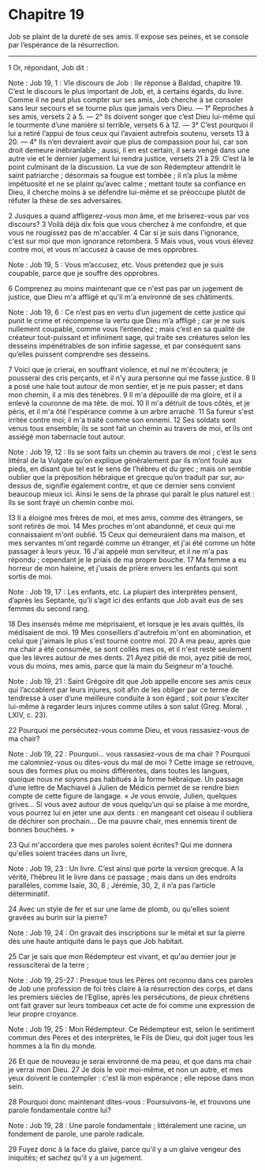 # Chapitre 19

Job se plaint de la dureté de ses amis.
Il expose ses peines, et se console par l’espérance de la résurrection.

***

1 Or, répondant, Job dit :

<span class="bible-note">Note : </span> Job 19, 1 : VIe discours de Job : IIe réponse à Baldad, chapitre 19. C’est le discours le plus important de Job, et, à certains égards, du livre. Comme il ne peut plus compter sur ses amis, Job cherche à se consoler sans leur secours et se tourne plus que jamais vers Dieu. ― 1° Reproches à ses amis, versets 2 à 5. ― 2° Ils doivent songer que c’est Dieu lui-même qui le tourmente d’une manière si terrible, versets 6 à 12. ― 3° C’est pourquoi il lui a retiré l’appui de tous ceux qui l’avaient autrefois soutenu, versets 13 à 20. ― 4° Ils n’en devraient avoir que plus de compassion pour lui, car son droit demeure inébranlable ; aussi, il en est certain, il sera vengé dans une autre vie et le dernier jugement lui rendra justice, versets 21 à 29. C’est là le point culminant de la discussion. La vue de son Rédempteur attendrit le saint patriarche ; désormais sa fougue est tombée ; il n’a plus la même impétuosité et ne se plaint qu’avec calme ; mettant toute sa confiance en Dieu, il cherche moins à se défendre
lui-même et se préoccupe plutôt de réfuter la thèse de ses adversaires.


2 Jusques a quand affligerez-vous mon âme, et me briserez-vous par vos discours? 3 Voilà déjà dix fois que vous cherchez à me confondre, et que vous ne rougissez pas de m'accabler. 4 Car si je suis dans l'ignorance, c'est sur moi que mon ignorance retombera. 5 Mais vous, vous vous élevez contre moi, et vous m'accusez à cause de mes opprobres.

<span class="bible-note">Note : </span> Job 19, 5 : Vous m’accusez, etc. Vous prétendez que je suis coupable, parce que je souffre des opprobres.

6 Comprenez au moins maintenant que ce n'est pas par un jugement de justice, que Dieu m'a affligé et qu'il m'a environné de ses châtiments.

<span class="bible-note">Note : </span> Job 19, 6 : Ce n’est pas en vertu d’un jugement de cette justice qui punit le crime et récompense la vertu que Dieu m’a affligé ; car je ne suis nullement coupable, comme vous l’entendez ; mais c’est en sa qualité de créateur tout-puissant et infiniment sage, qui traite ses créatures selon les desseins impénétrables de son infinie sagesse, et par conséquent sans qu’elles puissent comprendre ses desseins.


7 Voici que je crierai, en souffrant violence, et nul ne m'écoutera; je pousserai des cris perçants, et il n'y aura personne qui me fasse justice. 8 Il a posé une haie tout autour de mon sentier, et je ne puis passer; et dans mon chemin, il a mis des ténèbres. 9 Il m'a dépouillé de ma gloire, et il a enlevé la couronne de ma tête. de moi. 10 Il m'a détruit de tous côtés, et je péris, et il m'a ôté l'espérance comme à un arbre arraché. 11 Sa fureur s'est irritée contre moi; il m'a traité comme son ennemi. 12 Ses soldats sont venus tous ensemble; ils se sont fait un chemin au travers de moi, et ils ont assiégé mon tabernacle tout autour.

<span class="bible-note">Note : </span> Job 19, 12 : Ils se sont faits un chemin au travers de moi ; c’est le sens littéral de la Vulgate qu’on explique généralement par ils m’ont foulé aux pieds, en disant que tel est le sens de l’hébreu et du grec ; mais on semble oublier que la préposition hébraïque et grecque qu’on traduit par sur, au-dessus de, signifie également contre, et que ce dernier sens convient beaucoup mieux ici. Ainsi le sens de la phrase qui paraît le plus naturel est : Ils se sont frayé un chemin contre moi.


13 Il a éloigné mes frères de moi, et mes amis, comme des étrangers, se sont retirés de moi. 14 Mes proches m'ont abandonné, et ceux qui me connaissaient m'ont oublié. 15 Ceux qui demeuraient dans ma maison, et mes servantes m'ont regardé comme un étranger, et j'ai été comme un hôte passager à leurs yeux. 16 J'ai appelé mon serviteur, et il ne m'a pas répondu ; cependant je le priais de ma propre bouche. 17 Ma femme a eu horreur de mon haleine, et j'usais de prière envers les enfants qui sont sortis de moi.

<span class="bible-note">Note : </span> Job 19, 17 : Les enfants, etc. La plupart des interprètes pensent, d’après les Septante, qu’il s’agit ici des enfants que Job avait eus de ses femmes du second rang.

18 Des insensés même me méprisaient, et lorsque je les avais quittés, ils médisaient de moi. 19 Mes conseillers d'autrefois m'ont en abomination, et celui que j'aimais le plus s'est tourné contre moi. 20 A ma peau, après que ma chair a été consumée, se sont collés mes os, et il n'est resté seulement que les lèvres autour de mes dents. 21 Ayez pitié de moi, ayez pitié de moi, vous du moins, mes amis, parce que la main du Seigneur m'a touché.

<span class="bible-note">Note : </span> Job 19, 21 : Saint Grégoire dit que Job appelle encore ses amis ceux qui l’accablent par leurs injures, soit afin de les obliger par ce terme de tendresse à user d’une meilleure conduite à son égard ; soit pour s’exciter lui-même à regarder leurs injures comme utiles à son salut (Greg. Moral. , LXIV, c. 23).

22 Pourquoi me persécutez-vous comme Dieu, et vous rassasiez-vous de ma chair?

<span class="bible-note">Note : </span> Job 19, 22 : Pourquoi… vous rassasiez-vous de ma chair ? Pourquoi me calomniez-vous ou dites-vous du mal de moi ? Cette image se retrouve, sous des formes plus ou moins différentes, dans toutes les langues, quoique nous ne soyons pas habitués à la forme hébraïque. Un passage d’une lettre de Machiavel à Julien de Médicis permet de se rendre bien compte de cette figure de langage. « Je vous envoie, Julien, quelques grives… Si vous avez autour de vous quelqu’un qui se plaise à me mordre, vous pourrez lui en jeter une aux dents : en mangeant cet oiseau il oubliera de déchirer son prochain… De ma pauvre chair, mes ennemis tirent de bonnes bouchées. »


23 Qui m'accordera que mes paroles soient écrites? Qui me donnera qu'elles soient tracées dans un livre,

<span class="bible-note">Note : </span> Job 19, 23 : Un livre. C’est ainsi que porte la version grecque. A la vérité, l’hébreu lit le livre dans ce passage ; mais dans un des endroits parallèles, comme Isaïe, 30, 8 ; Jérémie, 30, 2, il n’a pas l’article déterminatif.

24 Avec un style de fer et sur une lame de plomb, ou qu'elles soient gravées au burin sur la pierre?

<span class="bible-note">Note : </span> Job 19, 24 : On gravait des inscriptions sur le métal et sur la pierre dès une haute antiquité dans le pays que Job habitait.

25 Car je sais que mon Rédempteur est vivant, et qu'au dernier jour je ressusciterai de la terre ;

<span class="bible-note">Note : </span> Job 19, 25-27 : Presque tous les Pères ont reconnu dans ces paroles de Job une profession de foi très claire à la résurrection des corps, et dans les premiers siècles de l’Eglise, après les persécutions, de pieux chrétiens ont fait graver sur leurs tombeaux cet acte de foi comme une expression de leur propre croyance.

<span class="bible-note">Note : </span> Job 19, 25 : Mon Rédempteur. Ce Rédempteur est, selon le sentiment commun des Pères et des interprètes, le Fils de Dieu, qui doit juger tous les hommes à la fin du monde.

26 Et que de nouveau je serai environné de ma peau, et que dans ma chair je verrai mon Dieu. 27 Je dois le voir moi-même, et non un autre, et mes yeux doivent le contempler : c'est là mon espérance ; elle repose dans mon sein.


28 Pourquoi donc maintenant dites-vous : Poursuivons-le, et trouvons une parole fondamentale contre lui?

<span class="bible-note">Note : </span> Job 19, 28 : Une parole fondamentale ; littéralement une racine, un fondement de parole, une parole radicale.

29 Fuyez donc à la face du glaive, parce qu'il y a un glaive vengeur des iniquités; et sachez qu'il y a un jugement.

